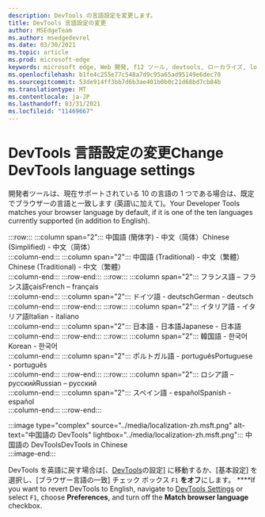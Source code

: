 ```yaml
---
description: DevTools の言語設定を変更します。
title: DevTools 言語設定の変更
author: MSEdgeTeam
ms.author: msedgedevrel
ms.date: 03/30/2021
ms.topic: article
ms.prod: microsoft-edge
keywords: microsoft edge, Web 開発, f12 ツール, devtools, ローカライズ, loc, language
ms.openlocfilehash: b1fe4c255e77c548a7d9c95a65ad95149e6dec70
ms.sourcegitcommit: 53de914ff3bb7d6b3ae401b0b0c21d68bd7cb84b
ms.translationtype: MT
ms.contentlocale: ja-JP
ms.lasthandoff: 03/31/2021
ms.locfileid: "11469667"
---
```

# <a name="change-devtools-language-settings"></a><span data-ttu-id="b5c40-104">DevTools 言語設定の変更</span><span class="sxs-lookup"><span data-stu-id="b5c40-104">Change DevTools language settings</span></span>  

<span data-ttu-id="b5c40-105">開発者ツールは、現在サポートされている 10 の言語の 1 つである場合は、既定でブラウザーの言語と一致します (英語\に加えて)。</span><span class="sxs-lookup"><span data-stu-id="b5c40-105">Your Developer Tools matches your browser language by default, if it is one of the ten languages currently supported \(in addition to English\).</span></span>  

:::row:::
   :::column span="2":::
      <span data-ttu-id="b5c40-106">中国語 \(簡体字\) - &#20013;&#25991;&#65288;&#31616;&#20307;&#65289;</span><span class="sxs-lookup"><span data-stu-id="b5c40-106">Chinese \(Simplified\) - &#20013;&#25991;&#65288;&#31616;&#20307;&#65289;</span></span>  
   :::column-end:::
   :::column span="2":::
      <span data-ttu-id="b5c40-107">中国語 \(Traditional\) - &#20013;&#25991;&#65288;&#32321;&#39636;&#65289;</span><span class="sxs-lookup"><span data-stu-id="b5c40-107">Chinese \(Traditional\) - &#20013;&#25991;&#65288;&#32321;&#39636;&#65289;</span></span>  
   :::column-end:::
:::row-end:::
:::row:::
   :::column span="2":::
      <span data-ttu-id="b5c40-108">フランス語 – フランス語&#231;ais</span><span class="sxs-lookup"><span data-stu-id="b5c40-108">French – fran&#231;ais</span></span>  
   :::column-end:::
   :::column span="2":::
      <span data-ttu-id="b5c40-109">ドイツ語 - deutsch</span><span class="sxs-lookup"><span data-stu-id="b5c40-109">German - deutsch</span></span>  
   :::column-end:::
:::row-end:::
:::row:::
   :::column span="2":::
      <span data-ttu-id="b5c40-110">イタリア語 - イタリア語</span><span class="sxs-lookup"><span data-stu-id="b5c40-110">Italian - italiano</span></span>  
   :::column-end:::
   :::column span="2":::
      <span data-ttu-id="b5c40-111">日本語 - &#26085;&#26412;&#35486;</span><span class="sxs-lookup"><span data-stu-id="b5c40-111">Japanese - &#26085;&#26412;&#35486;</span></span>  
   :::column-end:::
:::row-end:::
:::row:::
   :::column span="2":::
      <span data-ttu-id="b5c40-112">韓国語 - &#54620;&#44397;&#50612;</span><span class="sxs-lookup"><span data-stu-id="b5c40-112">Korean - &#54620;&#44397;&#50612;</span></span>  
   :::column-end:::
   :::column span="2":::
      <span data-ttu-id="b5c40-113">ポルトガル語 - portugu&#234;s</span><span class="sxs-lookup"><span data-stu-id="b5c40-113">Portuguese - portugu&#234;s</span></span>  
   :::column-end:::
:::row-end:::
:::row:::
   :::column span="2":::
      <span data-ttu-id="b5c40-114">ロシア語 – &#1088;&#1091;&#1089;&#1089;&#1082;&#1080;&#1081;</span><span class="sxs-lookup"><span data-stu-id="b5c40-114">Russian – &#1088;&#1091;&#1089;&#1089;&#1082;&#1080;&#1081;</span></span>  
   :::column-end:::
   :::column span="2":::
      <span data-ttu-id="b5c40-115">スペイン語 - espa&#241;ol</span><span class="sxs-lookup"><span data-stu-id="b5c40-115">Spanish - espa&#241;ol</span></span>  
   :::column-end:::
:::row-end:::  

:::image type="complex" source="../media/localization-zh.msft.png" alt-text="中国語の DevTools" lightbox="../media/localization-zh.msft.png":::
   <span data-ttu-id="b5c40-117">中国語の DevTools</span><span class="sxs-lookup"><span data-stu-id="b5c40-117">DevTools in Chinese</span></span>  
:::image-end:::  

<span data-ttu-id="b5c40-118">DevTools を英語に戻す場合は[、[DevTools][DevtoolsCustomizeIndexSettings]の設定] に移動するか、[基本設定] を選択し、[ブラウザー言語の一致] チェック ボックス `F1` **をオフ**にします。 \*\*\*\*</span><span class="sxs-lookup"><span data-stu-id="b5c40-118">If you want to revert DevTools to English, navigate to [DevTools Settings][DevtoolsCustomizeIndexSettings] or select `F1`, choose **Preferences**, and turn off the **Match browser language** checkbox.</span></span>  

<!-- links -->  

[DevtoolsCustomizeIndexSettings]: ./index.md#settings "設定 - Microsoft Edge DevTools をカスタマイズする | Microsoft Docs"  
